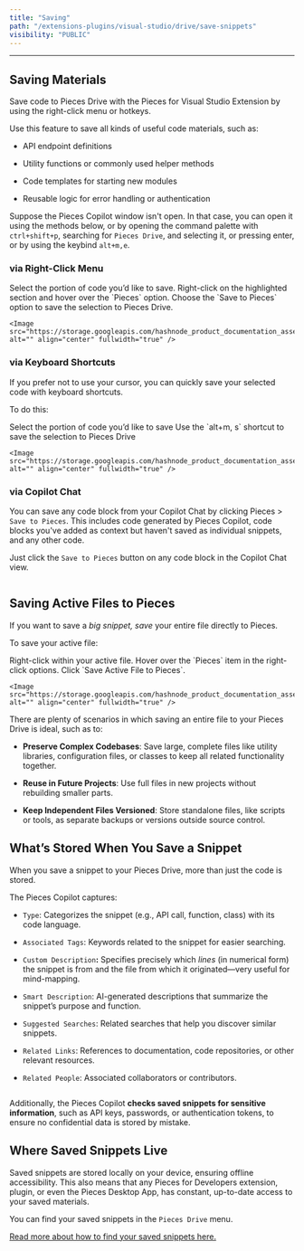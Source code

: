 ```yaml
---
title: "Saving"
path: "/extensions-plugins/visual-studio/drive/save-snippets"
visibility: "PUBLIC"
---
```

***

## Saving Materials

Save code to Pieces Drive with the Pieces for Visual Studio Extension by using the right-click menu or hotkeys.

Use this feature to save all kinds of useful code materials, such as:

* API endpoint definitions

* Utility functions or commonly used helper methods

* Code templates for starting new modules

* Reusable logic for error handling or authentication

Suppose the Pieces Copilot window isn't open. In that case, you can open it using the methods below, or by opening the command palette with `ctrl+shift+p`, searching for `Pieces Drive`, and selecting it, or pressing enter, or by using the keybind `alt+m,e`.

### via Right-Click Menu

<Steps>
  <Step title="Highlight Selection">
    Select the portion of code you’d like to save.
  </Step>

  <Step title="Right-Click">
    Right-click on the highlighted section and hover over the `Pieces` option.
  </Step>

  <Step title="Select Save to Pieces">
    Choose the `Save to Pieces` option to save the selection to Pieces Drive.

    <Image src="https://storage.googleapis.com/hashnode_product_documentation_assets/visual_studio_extension_assets/visual_studio_extension_MAIN/material_management_redo.png" alt="" align="center" fullwidth="true" />
  </Step>
</Steps>

### via Keyboard Shortcuts

If you prefer not to use your cursor, you can quickly save your selected code with keyboard shortcuts.

To do this:

<Steps>
  <Step title="Highlight Selection">
    Select the portion of code you’d like to save
  </Step>

  <Step title="Use Shortcut">
    Use the `alt+m, s` shortcut to save the selection to Pieces Drive

    <Image src="https://storage.googleapis.com/hashnode_product_documentation_assets/visual_studio_extension_assets/using_snippets/saving_snippets/saving_snippet_keybind.gif" alt="" align="center" fullwidth="true" />
  </Step>
</Steps>

### via Copilot Chat

You can save any code block from your Copilot Chat by clicking Pieces > `Save to Pieces`. This includes code generated by Pieces Copilot, code blocks you've added as context but haven't saved as individual snippets, and any other code.

Just click the `Save to Pieces` button on any code block in the Copilot Chat view.

<Image src="https://storage.googleapis.com/hashnode_product_documentation_assets/visual_studio_extension_assets/using_snippets/saving_snippets/hoverig_over_pieces_save_copilot.png" alt="" align="center" fullwidth="true" />

## Saving Active Files to Pieces

If you want to save a *big snippet, save* your entire file directly to Pieces.

To save your active file:

<Steps>
  <Step title="Right-Click">
    Right-click within your active file.
  </Step>

  <Step title="Locate the Pieces Section">
    Hover over the `Pieces` item in the right-click options.
  </Step>

  <Step title="Save Active File to Pieces">
    Click `Save Active File to Pieces`.

    <Image src="https://storage.googleapis.com/hashnode_product_documentation_assets/visual_studio_extension_assets/using_snippets/using_snippets_MAIN/save_active_file_to_pieces.png" alt="" align="center" fullwidth="true" />
  </Step>
</Steps>

There are plenty of scenarios in which saving an entire file to your Pieces Drive is ideal, such as to:

* **Preserve Complex Codebases**: Save large, complete files like utility libraries, configuration files, or classes to keep all related functionality together.

* **Reuse in Future Projects**: Use full files in new projects without rebuilding smaller parts.

* **Keep Independent Files Versioned**: Store standalone files, like scripts or tools, as separate backups or versions outside source control.

## What’s Stored When You Save a Snippet

When you save a snippet to your Pieces Drive, more than just the code is stored.

The Pieces Copilot captures:

* `Type`: Categorizes the snippet (e.g., API call, function, class) with its code language.

* `Associated Tags`: Keywords related to the snippet for easier searching.

* `Custom Description`**:** Specifies precisely which *lines* (in numerical form) the snippet is from and the file from which it originated—very useful for mind-mapping.

* `Smart Description`: AI-generated descriptions that summarize the snippet’s purpose and function.

* `Suggested Searches`: Related searches that help you discover similar snippets.

* `Related Links`: References to documentation, code repositories, or other relevant resources.

* `Related People`: Associated collaborators or contributors.

<Image src="https://storage.googleapis.com/hashnode_product_documentation_assets/visual_studio_extension_assets/using_snippets/using_snippets_MAIN/opened_markdown_snippet.png" alt="" align="center" fullwidth="true" />

Additionally, the Pieces Copilot **checks saved snippets for sensitive information**, such as API keys, passwords, or authentication tokens, to ensure no confidential data is stored by mistake.

## Where Saved Snippets Live

Saved snippets are stored locally on your device, ensuring offline accessibility. This also means that any Pieces for Developers extension, plugin, or even the Pieces Desktop App, has constant, up-to-date access to your saved materials.

You can find your saved snippets in the `Pieces Drive` menu.

[Read more about how to find your saved snippets here.](https://docs.pieces.app/products/extensions-plugins/visual-studio/drive/search-reuse#finding-saved-snippets)
